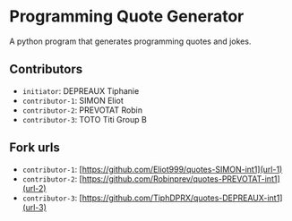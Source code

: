 # Programming Quote Generator

A python program that generates programming quotes and jokes.

## Contributors
- `initiator`: DEPREAUX Tiphanie
- `contributor-1`: SIMON Eliot
- `contributor-2`: PREVOTAT Robin
- `contributor-3`: TOTO Titi Group B 

## Fork urls
- `contributor-1`: [https://github.com/Eliot999/quotes-SIMON-int1](url-1)
- `contributor-2`: [https://github.com/Robinprev/quotes-PREVOTAT-int1](url-2)
- `contributor-3`: [https://github.com/TiphDPRX/quotes-DEPREAUX-int1](url-3)
